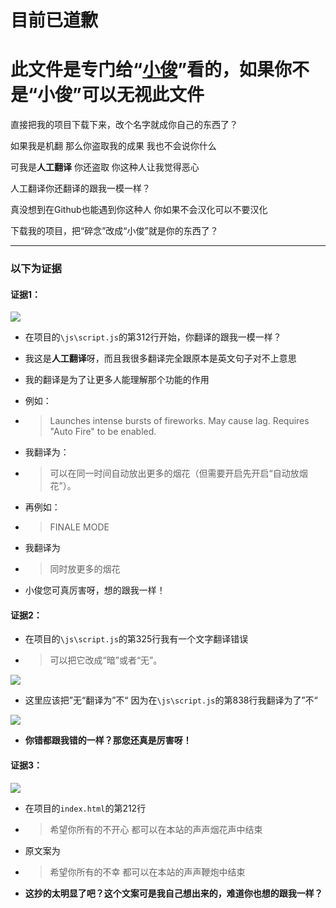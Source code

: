 # 目前已道歉

# 此文件是专门给“[小俊](https://github.com/laulzgoay)”看的，如果你不是“小俊”可以无视此文件

直接把我的项目下载下来，改个名字就成你自己的东西了？

如果我是机翻 那么你盗取我的成果 我也不会说你什么

可我是**人工翻译** 你还盗取 你这种人让我觉得恶心

人工翻译你还翻译的跟我一模一样？

真没想到在Github也能遇到你这种人 你如果不会汉化可以不要汉化

下载我的项目，把“碎念”改成“小俊”就是你的东西了？

------

### 以下为证据

#### 证据1：

![](https://cdn.jsdelivr.net/gh/NianBroken/Firework_Simulator/Evidence/01.png)

- 在项目的`\js\script.js`的第312行开始，你翻译的跟我一模一样？

- 我这是**人工翻译**呀，而且我很多翻译完全跟原本是英文句子对不上意思

- 我的翻译是为了让更多人能理解那个功能的作用

- 例如：

- > Launches intense bursts of fireworks. May cause lag. Requires "Auto Fire" to be enabled.

- 我翻译为：

- > 可以在同一时间自动放出更多的烟花（但需要开启先开启“自动放烟花”）。

- 再例如：

- > FINALE MODE

- 我翻译为

- > 同时放更多的烟花

- 小俊您可真厉害呀，想的跟我一样！

#### 证据2：

- 在项目的`\js\script.js`的第325行我有一个文字翻译错误

- > 可以把它改成“暗”或者“无”。

![](https://cdn.jsdelivr.net/gh/NianBroken/Firework_Simulator/Evidence/02.png)

- 这里应该把”无“翻译为”不“ 因为在`\js\script.js`的第838行我翻译为了”不“

![](https://cdn.jsdelivr.net/gh/NianBroken/Firework_Simulator/Evidence/03.png)

- **你错都跟我错的一样？那您还真是厉害呀！**

#### 证据3：

![](https://cdn.jsdelivr.net/gh/NianBroken/Firework_Simulator/Evidence/04.png)

- 在项目的`index.html`的第212行

- > 希望你所有的不开心 都可以在本站的声声烟花声中结束

- 原文案为

- > 希望你所有的不幸 都可以在本站的声声鞭炮中结束

- **这抄的太明显了吧？这个文案可是我自己想出来的，难道你也想的跟我一样？**
